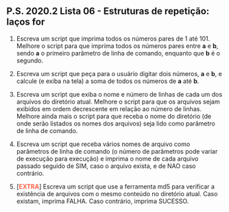 ## P.S. 2020.2 Lista 06 - Estruturas de repetição: laços for

1. Escreva um script que imprima todos os números pares de 1 até 101. Melhore o script para que imprima todos os números pares entre **a** e **b**, sendo **a** o primeiro parâmetro de linha de comando, enquanto que **b** é o segundo.


2. Escreva um script que peça para o usuário digitar dois números, **a** e **b**, e calcule (e exiba na tela) a soma de todos os números de **a** até **b**.
   

3. Escreva um script que exiba o nome e número de linhas de cada um dos arquivos do diretório atual. Melhore o script para que os arquivos sejam exibidos em ordem decrescente em relação ao número de linhas. Melhore ainda mais o script para que receba o nome do diretório (de onde serão listados os nomes dos arquivos) seja lido como parâmetro de linha de comando.


4. Escreva um script que receba vários nomes de arquivo como parâmetros de linha de comando (o número de parâmetros pode variar de execução para execução) e imprima o nome de cada arquivo passado seguido de SIM, caso o arquivo exista, e de NAO caso contrário.


5. [<b style="color:Tomato">EXTRA</b>] Escreva um script que use a ferramenta md5 para verificar a existência de arquivos com o mesmo conteúdo no diretório atual. Caso existam, imprima FALHA. Caso contrário, imprima SUCESSO.

